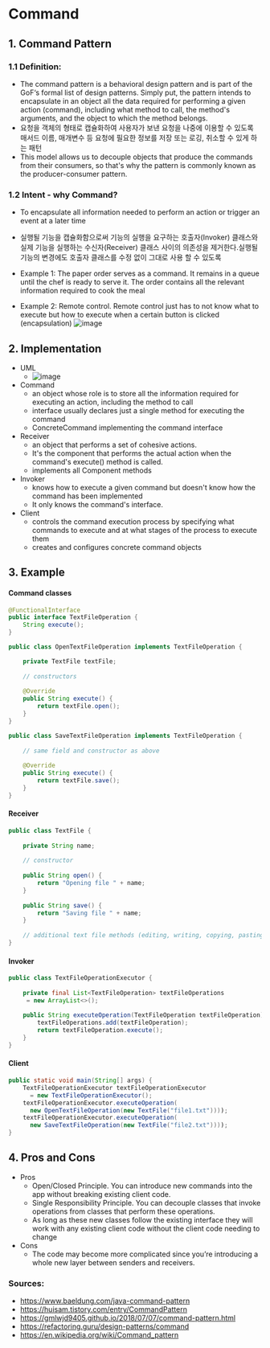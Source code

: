 # Command

## 1. Command Pattern

### 1.1 Definition:
* The command pattern is a behavioral design pattern and is part of the GoF‘s formal list of design patterns. Simply put, the pattern intends to encapsulate in an object all the data required for performing a given action (command), including what method to call, the method's arguments, and the object to which the method belongs.
* 요청을 객체의 형태로 캡슐화하여 사용자가 보낸 요청을 나중에 이용할 수 있도록 매서드 이름, 매개변수 등 요청에 필요한 정보를 저장 또는 로깅, 취소할 수 있게 하는 패턴
* This model allows us to decouple objects that produce the commands from their consumers, so that's why the pattern is commonly known as the producer-consumer pattern.

### 1.2 Intent - why Command?
- To encapsulate all information needed to perform an action or trigger an event at a later time
- 실행될 기능을 캡슐화함으로써 기능의 실행을 요구하는 호출자(Invoker) 클래스와 실제 기능을 실행하는 수신자(Receiver) 클래스 사이의 의존성을 제거한다.실행될 기능의 변경에도 호출자 클래스를 수정 없이 그대로 사용 할 수 있도록

- Example 1: The paper order serves as a command. It remains in a queue until the chef is ready to serve it. The order contains all the relevant information required to cook the meal
- Example 2: Remote control. Remote control just has to not know what to execute but how to execute when a certain button is clicked (encapsulation) 
![image](https://user-images.githubusercontent.com/77429796/194801501-d9281d26-ac15-4e81-a81f-58da7d18c880.png)


## 2. Implementation
- UML
  * ![image](https://user-images.githubusercontent.com/77429796/194803162-6b6ac9eb-255b-4560-9f96-6fe213377267.png)
- Command
  * an object whose role is to store all the information required for executing an action, including the method to call
  * interface usually declares just a single method for executing the command
  * ConcreteCommand implementing the command interface
- Receiver
  * an object that performs a set of cohesive actions. 
  * It's the component that performs the actual action when the command's execute() method is called.
  * implements all Component methods
- Invoker
  * knows how to execute a given command but doesn't know how the command has been implemented
  * It only knows the command's interface.
- Client
  * controls the command execution process by specifying what commands to execute and at what stages of the process to execute them
  * creates and configures concrete command objects

## 3. Example

#### Command classes
```Java
@FunctionalInterface
public interface TextFileOperation {
    String execute();
}
```
```Java
public class OpenTextFileOperation implements TextFileOperation {

    private TextFile textFile;
    
    // constructors
    
    @Override
    public String execute() {
        return textFile.open();
    }
}
```
```Java
public class SaveTextFileOperation implements TextFileOperation {
    
    // same field and constructor as above
        
    @Override
    public String execute() {
        return textFile.save();
    }
}

```

 #### Receiver
```Java
public class TextFile {
    
    private String name;
    
    // constructor
    
    public String open() {
        return "Opening file " + name;
    }
    
    public String save() {  
        return "Saving file " + name;
    }
    
    // additional text file methods (editing, writing, copying, pasting)
}

```

 #### Invoker
```Java
public class TextFileOperationExecutor {
    
    private final List<TextFileOperation> textFileOperations
     = new ArrayList<>();
    
    public String executeOperation(TextFileOperation textFileOperation) {
        textFileOperations.add(textFileOperation);
        return textFileOperation.execute();
    }
}
```

 #### Client
```Java
public static void main(String[] args) {
    TextFileOperationExecutor textFileOperationExecutor
      = new TextFileOperationExecutor();
    textFileOperationExecutor.executeOperation(
      new OpenTextFileOperation(new TextFile("file1.txt"))));
    textFileOperationExecutor.executeOperation(
      new SaveTextFileOperation(new TextFile("file2.txt"))));
}

```

## 4. Pros and Cons
- Pros
  * Open/Closed Principle. You can introduce new commands into the app without breaking existing client code.
  * Single Responsibility Principle. You can decouple classes that invoke operations from classes that perform these operations.
  * As long as these new classes follow the existing interface they will work with
any existing client code without the client code needing to change
- Cons
  * The code may become more complicated since you’re introducing a whole new layer between senders and receivers.


### Sources:
- https://www.baeldung.com/java-command-pattern
- https://huisam.tistory.com/entry/CommandPattern
- https://gmlwjd9405.github.io/2018/07/07/command-pattern.html
- https://refactoring.guru/design-patterns/command
- https://en.wikipedia.org/wiki/Command_pattern
